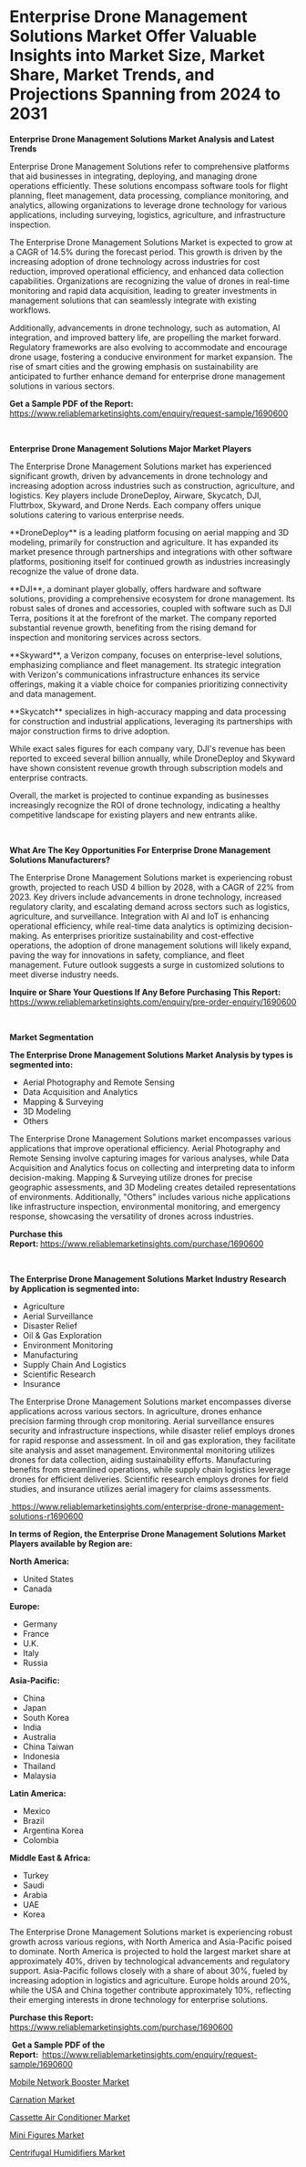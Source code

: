 <p><h1>Enterprise Drone Management Solutions Market Offer Valuable Insights into Market Size, Market Share, Market Trends, and Projections Spanning from 2024 to 2031</h1></p><p><strong>Enterprise Drone Management Solutions Market Analysis and Latest Trends</strong></p>
<p><p>Enterprise Drone Management Solutions refer to comprehensive platforms that aid businesses in integrating, deploying, and managing drone operations efficiently. These solutions encompass software tools for flight planning, fleet management, data processing, compliance monitoring, and analytics, allowing organizations to leverage drone technology for various applications, including surveying, logistics, agriculture, and infrastructure inspection.</p><p>The Enterprise Drone Management Solutions Market is expected to grow at a CAGR of 14.5% during the forecast period. This growth is driven by the increasing adoption of drone technology across industries for cost reduction, improved operational efficiency, and enhanced data collection capabilities. Organizations are recognizing the value of drones in real-time monitoring and rapid data acquisition, leading to greater investments in management solutions that can seamlessly integrate with existing workflows.</p><p>Additionally, advancements in drone technology, such as automation, AI integration, and improved battery life, are propelling the market forward. Regulatory frameworks are also evolving to accommodate and encourage drone usage, fostering a conducive environment for market expansion. The rise of smart cities and the growing emphasis on sustainability are anticipated to further enhance demand for enterprise drone management solutions in various sectors.</p></p>
<p><strong>Get a Sample PDF of the Report:&nbsp;</strong> <a href="https://www.reliablemarketinsights.com/enquiry/request-sample/1690600?utm_campaign=1620&utm_medium=2&utm_source=Github&utm_content=ia&utm_term=17102024&utm_id=enterprise-drone-management-solutions">https://www.reliablemarketinsights.com/enquiry/request-sample/1690600</a></p>
<p>&nbsp;</p>
<p><strong>Enterprise Drone Management Solutions Major Market Players</strong></p>
<p><p>The Enterprise Drone Management Solutions market has experienced significant growth, driven by advancements in drone technology and increasing adoption across industries such as construction, agriculture, and logistics. Key players include DroneDeploy, Airware, Skycatch, DJI, Fluttrbox, Skyward, and Drone Nerds. Each company offers unique solutions catering to various enterprise needs.</p><p>**DroneDeploy** is a leading platform focusing on aerial mapping and 3D modeling, primarily for construction and agriculture. It has expanded its market presence through partnerships and integrations with other software platforms, positioning itself for continued growth as industries increasingly recognize the value of drone data.</p><p>**DJI**, a dominant player globally, offers hardware and software solutions, providing a comprehensive ecosystem for drone management. Its robust sales of drones and accessories, coupled with software such as DJI Terra, positions it at the forefront of the market. The company reported substantial revenue growth, benefiting from the rising demand for inspection and monitoring services across sectors.</p><p>**Skyward**, a Verizon company, focuses on enterprise-level solutions, emphasizing compliance and fleet management. Its strategic integration with Verizon's communications infrastructure enhances its service offerings, making it a viable choice for companies prioritizing connectivity and data management.</p><p>**Skycatch** specializes in high-accuracy mapping and data processing for construction and industrial applications, leveraging its partnerships with major construction firms to drive adoption.</p><p>While exact sales figures for each company vary, DJI's revenue has been reported to exceed several billion annually, while DroneDeploy and Skyward have shown consistent revenue growth through subscription models and enterprise contracts.</p><p>Overall, the market is projected to continue expanding as businesses increasingly recognize the ROI of drone technology, indicating a healthy competitive landscape for existing players and new entrants alike.</p></p>
<p>&nbsp;</p>
<p><strong>What Are The Key Opportunities For Enterprise Drone Management Solutions Manufacturers?</strong></p>
<p><p>The Enterprise Drone Management Solutions market is experiencing robust growth, projected to reach USD 4 billion by 2028, with a CAGR of 22% from 2023. Key drivers include advancements in drone technology, increased regulatory clarity, and escalating demand across sectors such as logistics, agriculture, and surveillance. Integration with AI and IoT is enhancing operational efficiency, while real-time data analytics is optimizing decision-making. As enterprises prioritize sustainability and cost-effective operations, the adoption of drone management solutions will likely expand, paving the way for innovations in safety, compliance, and fleet management. Future outlook suggests a surge in customized solutions to meet diverse industry needs.</p></p>
<p><strong>Inquire or Share Your Questions If Any Before Purchasing This Report:</strong> <a href="https://www.reliablemarketinsights.com/enquiry/pre-order-enquiry/1690600?utm_campaign=1620&utm_medium=2&utm_source=Github&utm_content=ia&utm_term=17102024&utm_id=enterprise-drone-management-solutions">https://www.reliablemarketinsights.com/enquiry/pre-order-enquiry/1690600</a></p>
<p>&nbsp;</p>
<p><strong>Market Segmentation</strong></p>
<p><strong>The Enterprise Drone Management Solutions Market Analysis by types is segmented into:</strong></p>
<p><ul><li>Aerial Photography and Remote Sensing</li><li>Data Acquisition and Analytics</li><li>Mapping & Surveying</li><li>3D Modeling</li><li>Others</li></ul></p>
<p><p>The Enterprise Drone Management Solutions market encompasses various applications that improve operational efficiency. Aerial Photography and Remote Sensing involve capturing images for various analyses, while Data Acquisition and Analytics focus on collecting and interpreting data to inform decision-making. Mapping & Surveying utilize drones for precise geographic assessments, and 3D Modeling creates detailed representations of environments. Additionally, "Others" includes various niche applications like infrastructure inspection, environmental monitoring, and emergency response, showcasing the versatility of drones across industries.</p></p>
<p><strong>Purchase this Report:&nbsp;</strong><a href="https://www.reliablemarketinsights.com/purchase/1690600?utm_campaign=1620&utm_medium=2&utm_source=Github&utm_content=ia&utm_term=17102024&utm_id=enterprise-drone-management-solutions">https://www.reliablemarketinsights.com/purchase/1690600</a></p>
<p>&nbsp;</p>
<p><strong>The Enterprise Drone Management Solutions Market Industry Research by Application is segmented into:</strong></p>
<p><ul><li>Agriculture</li><li>Aerial Surveillance</li><li>Disaster Relief</li><li>Oil & Gas Exploration</li><li>Environment Monitoring</li><li>Manufacturing</li><li>Supply Chain And Logistics</li><li>Scientific Research</li><li>Insurance</li></ul></p>
<p><p>The Enterprise Drone Management Solutions market encompasses diverse applications across various sectors. In agriculture, drones enhance precision farming through crop monitoring. Aerial surveillance ensures security and infrastructure inspections, while disaster relief employs drones for rapid response and assessment. In oil and gas exploration, they facilitate site analysis and asset management. Environmental monitoring utilizes drones for data collection, aiding sustainability efforts. Manufacturing benefits from streamlined operations, while supply chain logistics leverage drones for efficient deliveries. Scientific research employs drones for field studies, and insurance utilizes aerial imagery for claims assessments.</p></p>
<p><a href="https://www.reliablemarketinsights.com/enterprise-drone-management-solutions-r1690600?utm_campaign=1620&utm_medium=2&utm_source=Github&utm_content=ia&utm_term=17102024&utm_id=enterprise-drone-management-solutions">&nbsp;https://www.reliablemarketinsights.com/enterprise-drone-management-solutions-r1690600</a></p>
<p><strong>In terms of Region, the Enterprise Drone Management Solutions Market Players available by Region are:</strong></p>
<p>
    <p> <strong> North America: </strong>
        <ul>
            <li>United States</li>
            <li>Canada</li>
        </ul>
        </p> 
    <p> <strong> Europe: </strong>
        <ul>
            <li>Germany</li>
            <li>France</li>
            <li>U.K.</li>
            <li>Italy</li>
            <li>Russia</li>
        </ul>
        </p> 
    <p> <strong> Asia-Pacific: </strong>
        <ul>
            <li>China</li>
            <li>Japan</li>
            <li>South Korea</li>
            <li>India</li>
            <li>Australia</li>
            <li>China Taiwan</li>
            <li>Indonesia</li>
            <li>Thailand</li>
            <li>Malaysia</li>
        </ul>
        </p> 
    <p> <strong> Latin America: </strong>
        <ul>
            <li>Mexico</li>
            <li>Brazil</li>
            <li>Argentina Korea</li>
            <li>Colombia</li>
        </ul>
        </p> 
    <p> <strong> Middle East & Africa: </strong>
        <ul>
            <li>Turkey</li>
            <li>Saudi</li>
            <li>Arabia</li>
            <li>UAE</li>
            <li>Korea</li>
        </ul>
    </p>
    </p>
<p><p>The Enterprise Drone Management Solutions market is experiencing robust growth across various regions, with North America and Asia-Pacific poised to dominate. North America is projected to hold the largest market share at approximately 40%, driven by technological advancements and regulatory support. Asia-Pacific follows closely with a share of about 30%, fueled by increasing adoption in logistics and agriculture. Europe holds around 20%, while the USA and China together contribute approximately 10%, reflecting their emerging interests in drone technology for enterprise solutions.</p></p>
<p><strong>Purchase this Report: </strong><a href="https://www.reliablemarketinsights.com/purchase/1690600?utm_campaign=1620&utm_medium=2&utm_source=Github&utm_content=ia&utm_term=17102024&utm_id=enterprise-drone-management-solutions">https://www.reliablemarketinsights.com/purchase/1690600</a></p>
<p>&nbsp;<strong>Get a Sample PDF of the Report:&nbsp;&nbsp;</strong><a href="https://www.reliablemarketinsights.com/enquiry/request-sample/1690600?utm_campaign=1620&utm_medium=2&utm_source=Github&utm_content=ia&utm_term=17102024&utm_id=enterprise-drone-management-solutions">https://www.reliablemarketinsights.com/enquiry/request-sample/1690600</a></p>
<p><strong></strong></p>
<p><p><a href="https://www.linkedin.com/pulse/exploring-mobile-network-booster-market-dynamics-revenue-d6xyf?utm_campaign=1620&utm_medium=2&utm_source=Github&utm_content=ia&utm_term=17102024&utm_id=enterprise-drone-management-solutions">Mobile Network Booster Market</a></p><p><a href="https://www.linkedin.com/pulse/carnation-market-evolution-future-outlook-forecasting-industry-ejvaf?utm_campaign=1620&utm_medium=2&utm_source=Github&utm_content=ia&utm_term=17102024&utm_id=enterprise-drone-management-solutions">Carnation Market</a></p><p><a href="https://www.linkedin.com/pulse/cassette-air-conditioner-market-drivers-challenges-forecast-omnif?utm_campaign=1620&utm_medium=2&utm_source=Github&utm_content=ia&utm_term=17102024&utm_id=enterprise-drone-management-solutions">Cassette Air Conditioner Market</a></p><p><a href="https://www.linkedin.com/pulse/mini-figures-market-revolution-size-share-emerging-trends-kmmrf?utm_campaign=1620&utm_medium=2&utm_source=Github&utm_content=ia&utm_term=17102024&utm_id=enterprise-drone-management-solutions">Mini Figures Market</a></p><p><a href="https://www.linkedin.com/pulse/centrifugal-humidifiers-market-size-share-analysis-growth-vlwmf?utm_campaign=1620&utm_medium=2&utm_source=Github&utm_content=ia&utm_term=17102024&utm_id=enterprise-drone-management-solutions">Centrifugal Humidifiers Market</a></p></p>
